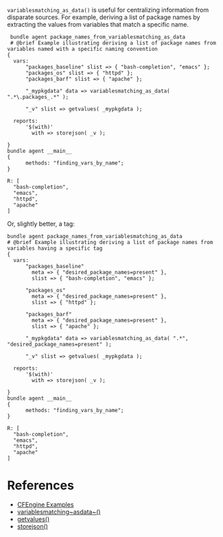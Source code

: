 `variablesmatching_as_data()` is useful for centralizing information
from disparate sources. For example, deriving a list of package names by
extracting the values from variables that match a specific name.

``` {.cfengine3 include-stdlib="t" log-level="info" exports="both"}
 bundle agent package_names_from_variablesmatching_as_data
 # @brief Example illustrating deriving a list of package names from variables named with a specific naming convention
{
  vars:
      "packages_baseline" slist => { "bash-completion", "emacs" };
      "packages_os" slist => { "httpd" };
      "packages_barf" slist => { "apache" };

      "_mypkgdata" data => variablesmatching_as_data( ".*\.packages_.*" );

      "_v" slist => getvalues( _mypkgdata );

  reports:
      '$(with)'
        with => storejson( _v );

}
bundle agent __main__
{
      methods: "finding_vars_by_name";
}
```

``` example
R: [
  "bash-completion",
  "emacs",
  "httpd",
  "apache"
]
```

Or, slightly better, a tag:

``` {.cfengine3 include-stdlib="t" log-level="info" exports="both"}
bundle agent package_names_from_variablesmatching_as_data
# @brief Example illustrating deriving a list of package names from variables having a specific tag
{
  vars:
      "packages_baseline"
        meta => { "desired_package_names=present" },
        slist => { "bash-completion", "emacs" };

      "packages_os"
        meta => { "desired_package_names=present" },
        slist => { "httpd" };

      "packages_barf"
        meta => { "desired_package_names=present" },
        slist => { "apache" };

      "_mypkgdata" data => variablesmatching_as_data( ".*", "desired_package_names=present" );

      "_v" slist => getvalues( _mypkgdata );

  reports:
      '$(with)'
        with => storejson( _v );

}
bundle agent __main__
{
      methods: "finding_vars_by_name";
}
```

``` example
R: [
  "bash-completion",
  "emacs",
  "httpd",
  "apache"
]
```

# References

- [CFEngine Examples](id:38277465-771a-4db4-983a-8dfd434b1aff)
- [variablesmatching~asdata~()](id:e1d06fa2-da14-4861-b724-0a0e46c99977)
- [getvalues()](id:d202c34d-21c3-46e9-a668-79fbdb61b9e7)
- [storejson()](id:a4b316dc-e357-4292-a43e-3cac1a55b50c)
